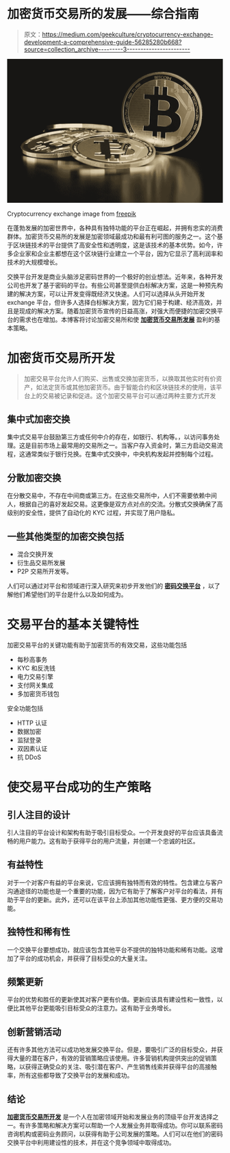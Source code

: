 # 加密货币交易所的发展——综合指南

> 原文：<https://medium.com/geekculture/cryptocurrency-exchange-development-a-comprehensive-guide-56285280b668?source=collection_archive---------3----------------------->

![](img/fed200e11e2ae04bc29cbcdf252bbbd8.png)

Cryptocurrency exchange image from [freepik](https://www.freepik.com/)

在蓬勃发展的加密世界中，各种具有独特功能的平台正在崛起，并拥有忠实的消费群体。加密货币交易所的发展是加密领域最成功和最有利可图的服务之一。这个基于区块链技术的平台提供了高安全性和透明度，这是该技术的基本优势。如今，许多企业家和企业主都想在这个区块链行业建立一个平台，因为它显示了高利润率和技术的大规模增长。

交换平台开发是商业头脑涉足密码世界的一个极好的创业想法。近年来，各种开发公司也开发了基于密码的平台。有些公司甚至提供白标解决方案，这是一种预先构建的解决方案，可以让开发变得既经济又快速。人们可以选择从头开始开发 exchange 平台，但许多人选择白标解决方案，因为它们易于构建、经济高效，并且是现成的解决方案。随着加密货币宣传的日益高涨，对强大而便捷的加密交换平台的需求也在增加。本博客将讨论加密交易所和使 [**加密货币交易所发展**](https://www.appdupe.com/cryptocurrency-exchange-development) 盈利的基本策略。

# **加密货币交易所开发**

> 加密交易平台允许人们购买、出售或交换加密货币，以换取其他实时有价资产，如法定货币或其他加密货币。由于智能合约和区块链技术的使用，该平台上的交易被记录和促进。这个加密交易平台可以通过两种主要方式开发

## **集中式加密交换**

集中式交易平台鼓励第三方或任何中介的存在，如银行、机构等。，以访问事务处理。这是目前市场上最常用的交易所之一。当客户存入资金时，第三方启动交易流程，这通常类似于银行兑换。在集中式交换中，中央机构发起并控制每个过程。

## **分散加密交换**

在分散交易中，不存在中间商或第三方。在这些交易所中，人们不需要依赖中间人，根据自己的喜好发起交易。这更像是双方点对点的交流。分散式交换确保了高级别的安全性，提供了自动化的 KYC 过程，并实现了用户隐私。

## 一些其他类型的加密交换包括

*   混合交换开发
*   衍生品交易所发展
*   P2P 交易所开发等。

人们可以通过对平台和领域进行深入研究来初步开发他们的 [**密码交换平台**](https://www.cryptobite.co/crypto-exchange-script-launch-a-cryptocurrency-exchange-in-a-brief-time/) ，以了解他们希望他们的平台是什么以及如何成为。

# **交易平台的基本关键特性**

加密交易平台的关键功能有助于加密货币的有效交易，这些功能包括

*   每秒高事务
*   KYC 和反洗钱
*   电力交易引擎
*   支付网关集成
*   多加密货币钱包

安全功能包括

*   HTTP 认证
*   数据加密
*   监狱登录
*   双因素认证
*   抗 DDoS

# **使交易平台成功的生产策略**

## **引人注目的设计**

引人注目的平台设计和架构有助于吸引目标受众。一个开发良好的平台应该具备流畅的用户能力。这有助于获得平台的用户流量，并创建一个忠诚的社区。

## **有益特性**

对于一个对客户有益的平台来说，它应该拥有独特而有效的特性。包含建立与客户沟通途径的功能也是一个重要的功能，因为它有助于了解客户对平台的看法，并有助于平台的更新。此外，还可以在该平台上添加其他功能性更强、更方便的交易功能。

## **独特性和稀有性**

一个交换平台要想成功，就应该包含其他平台不提供的独特功能和稀有功能。这增加了平台的成功机会，并获得了目标受众的大量关注。

## **频繁更新**

平台的优势和胜任的更新使其对客户更有价值。更新应该具有建设性和一致性，以便比其他平台更能吸引目标受众的注意力。这有助于业务增长。

## **创新营销活动**

还有许多其他方法可以成功地发展交换平台。但是，要吸引广泛的目标受众，并获得大量的潜在客户，有效的营销策略应该使用。许多营销机构提供突出的促销策略，以获得正确受众的关注、吸引潜在客户、产生销售线索并获得平台的高接触率，所有这些都导致了交换平台的发展和成功。

## **结论**

[**加密货币交易所开发**](https://www.appdupe.com/cryptocurrency-exchange-development) 是一个人在加密领域开始和发展业务的顶级平台开发选择之一。有许多策略和解决方案可以帮助一个人发展业务并取得成功。你可以联系密码咨询机构或密码业务顾问，以获得有助于公司发展的策略。人们可以在他们的密码交换平台中利用建设性的技术，并在这个竞争领域中取得成功。
